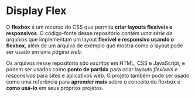 # Display Flex

O <b>flexbox</b> é um <i>recurso</i> do CSS que permite <b>criar layouts flexíveis e responsivos</b>. 
O código-fonte desse repositório <i>contém uma série de arquivos</i> que implementam um layout <b>flexível e responsivo usando o flexbox</b>,
além de um arquivo de exemplo que mostra como o layout pode ser usado em uma <i>página web</i>.

Os arquivos nesse repositório <i>são escritos</i> em HTML, CSS e JavaScript, 
e podem ser usados como <b>ponto de partida</b> para criar layouts <i>flexíveis e responsivos</i> para sites e aplicativos web. 
O projeto também pode ser usado como uma referência para <b>aprender mais</b> sobre o conceito de flexbox e <b>como usá-lo</b> em seus próprios projetos.
